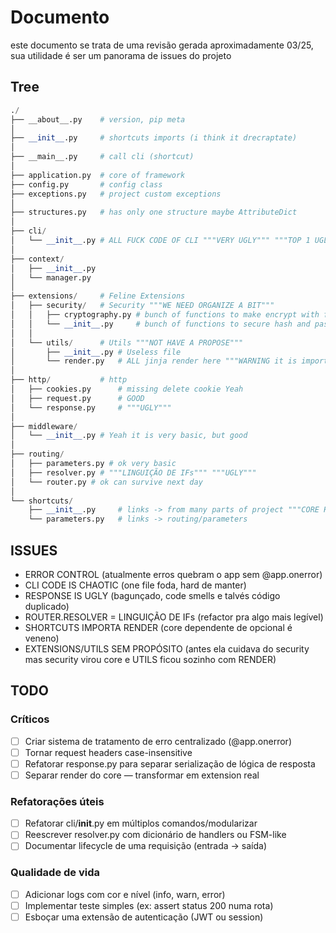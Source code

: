 # Documento

este documento se trata de uma revisão gerada aproximadamente 03/25, sua utilidade é ser um panorama de issues do projeto

## Tree

```python
./
├── __about__.py    # version, pip meta
│
├── __init__.py     # shortcuts imports (i think it drecraptate)
│
├── __main__.py     # call cli (shortcut)
│
├── application.py  # core of framework
├── config.py       # config class
├── exceptions.py   # project custom exceptions
│
├── structures.py   # has only one structure maybe AttributeDict
│
├── cli/
│   └── __init__.py # ALL FUCK CODE OF CLI """VERY UGLY""" """TOP 1 UGLY"""
│
├── context/
│   ├── __init__.py
│   └── manager.py
│
├── extensions/     # Feline Extensions
│   ├── security/   # Security """WE NEED ORGANIZE A BIT"""
│   │   ├── cryptography.py # bunch of functions to make encrypt with fennet
│   │   └── __init__.py     # bunch of functions to secure hash and passwords
│   │
│   └── utils/      # Utils """NOT HAVE A PROPOSE"""
│       ├── __init__.py # Useless file 
│       └── render.py   # ALL jinja render here """WARNING it is imported by core i think"""
│
├── http/           # http
│   ├── cookies.py      # missing delete cookie Yeah
│   ├── request.py      # GOOD
│   └── response.py     # """UGLY"""
│
├── middleware/
│   └── __init__.py # Yeah it is very basic, but good
│
├── routing/
│   ├── parameters.py # ok very basic
│   ├── resolver.py # """LINGUIÇÃO DE IFs""" """UGLY"""
│   └── router.py # ok can survive next day
│
└── shortcuts/ 
    ├── __init__.py     # links -> from many parts of project """CORE HAS REQUIRING A OPTIONAL, IT IMPORT RENDER, BUT RENDER IS OPTIONAL"""
    └── parameters.py   # links -> routing/parameters

```

## ISSUES

- ERROR CONTROL (atualmente erros quebram o app sem @app.onerror)
- CLI CODE IS CHAOTIC (one file foda, hard de manter)
- RESPONSE IS UGLY (bagunçado, code smells e talvés código duplicado)
- ROUTER.RESOLVER = LINGUIÇÃO DE IFs (refactor pra algo mais legível)
- SHORTCUTS IMPORTA RENDER (core dependente de opcional é veneno)
- EXTENSIONS/UTILS SEM PROPÓSITO (antes ela cuidava do security mas security virou core e UTILS ficou sozinho com RENDER)

## TODO

### Críticos

- [ ] Criar sistema de tratamento de erro centralizado (@app.onerror)
- [ ] Tornar request headers case-insensitive
- [ ] Refatorar response.py para separar serialização de lógica de resposta
- [ ] Separar render do core — transformar em extension real

### Refatorações úteis

- [ ] Refatorar cli/__init__.py em múltiplos comandos/modularizar
- [ ] Reescrever resolver.py com dicionário de handlers ou FSM-like
- [ ] Documentar lifecycle de uma requisição (entrada -> saída)

### Qualidade de vida

- [ ] Adicionar logs com cor e nível (info, warn, error)
- [ ] Implementar teste simples (ex: assert status 200 numa rota)
- [ ] Esboçar uma extensão de autenticação (JWT ou session)
